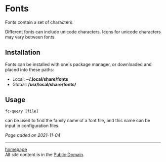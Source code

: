 # Fonts
Fonts contain a set of characters.

Different fonts can include unicode characters. Icons for unicode characters may vary between fonts.

## Installation
Fonts can be installed with one's package manager, or downloaded and placed into these paths:
- Local: **~/.local/share/fonts**
- Global: **/usr/local/share/fonts/**

## Usage
    fc-query [file]
can be used to find the family name of a font file, and this name can be input in configuration files.

*Page added on 2021-11-04*

---

[homepage](../index.html)\
All site content is in the [Public Domain](http://unlicense.org/).

